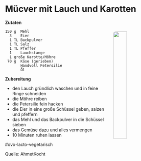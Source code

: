 Mücver mit Lauch und Karotten
=============================

<img align='right' style="margin:5ex 0 1ex 1em;border-radius:8px" width="30%" src="https://leckere-rezepte.de/images/QC-approved.svg">

**Zutaten**

```
150 g  Mehl
  3    Eier
  1 TL Backpulver
  1 TL Salz
  1 TL Pfeffer
  1    Lauchstange
  1 große Karotte/Möhre
 70 g  Käse (gerieben)
       Handvoll Petersilie
       Öl
```

**Zubereitung**

 - den Lauch gründlich waschen und in feine Ringe schneiden
 - die Möhre reiben
 - die Petersilie fein hacken
 - die Eier in eine große Schüssel geben, salzen und pfeffern
 - das Mehl und das Backpulver in die Schüssel sieben
 - das Gemüse dazu und alles vermengen
 - 10 Minuten ruhen lassen


#ovo-lacto-vegetarisch

Quelle: AhmetKocht
